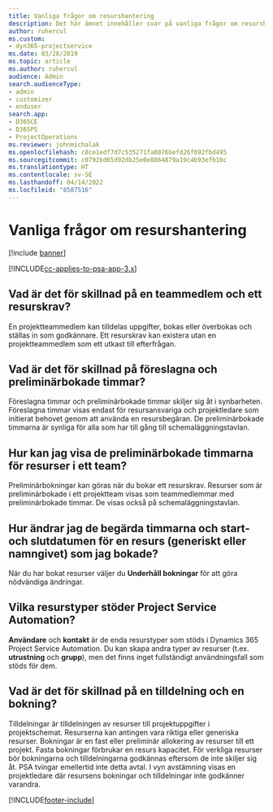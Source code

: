 ```yaml
---
title: Vanliga frågor om resurshantering
description: Det här ämnet innehåller svar på vanliga frågor om resurshantering.
author: ruhercul
ms.custom:
- dyn365-projectservice
ms.date: 03/28/2019
ms.topic: article
ms.author: ruhercul
audience: Admin
search.audienceType:
- admin
- customizer
- enduser
search.app:
- D365CE
- D365PS
- ProjectOperations
ms.reviewer: johnmichalak
ms.openlocfilehash: c8ce1edf7d7c535271fa8076befd26f092fbd495
ms.sourcegitcommit: c0792bd65d92db25e0e8864879a19c4b93efb10c
ms.translationtype: HT
ms.contentlocale: sv-SE
ms.lasthandoff: 04/14/2022
ms.locfileid: "8587516"
---
```

# <a name="resource-management-faq"></a>Vanliga frågor om resurshantering

[!include [banner](../includes/psa-now-project-operations.md)]

[!INCLUDE[cc-applies-to-psa-app-3.x](../includes/cc-applies-to-psa-app-3x.md)]

## <a name="what-is-the-difference-between-a-team-member-and-a-resource-requirement"></a>Vad är det för skillnad på en teammedlem och ett resurskrav?

En projektteammedlem kan tilldelas uppgifter, bokas eller överbokas och ställas in som godkännare. Ett resurskrav kan existera utan en projektteammedlem som ett utkast till efterfrågan. 

## <a name="what-is-the-difference-between-proposed-and-soft-booked-hours"></a>Vad är det för skillnad på föreslagna och preliminärbokade timmar?

Föreslagna timmar och preliminärbokade timmar skiljer sig åt i synbarheten. Föreslagna timmar visas endast för resursansvariga och projektledare som initierat behovet genom att använda en resursbegäran. De preliminärbokade timmarna är synliga för alla som har till gång till schemaläggningstavlan.

## <a name="how-can-i-see-the-soft-booked-hours-for-resources-on-a-team"></a>Hur kan jag visa de preliminärbokade timmarna för resurser i ett team?

Preliminärbokningar kan göras när du bokar ett resurskrav. Resurser som är preliminärbokade i ett projektteam visas som teammedlemmar med preliminärbokade timmar. De visas också på schemaläggningstavlan.

## <a name="how-do-i-change-the-required-hours-and-the-start-and-end-dates-for-a-resource-generic-or-named-that-i-booked"></a>Hur ändrar jag de begärda timmarna och start- och slutdatumen för en resurs (generiskt eller namngivet) som jag bokade?

När du har bokat resurser väljer du **Underhåll bokningar** för att göra nödvändiga ändringar.

## <a name="what-resources-types-does-project-service-automation-support"></a>Vilka resurstyper stöder Project Service Automation?

**Användare** och **kontakt** är de enda resurstyper som stöds i Dynamics 365 Project Service Automation. Du kan skapa andra typer av resurser (t.ex. **utrustning** och **grupp**), men det finns inget fullständigt användningsfall som stöds för dem.

## <a name="what-is-the-difference-between-an-assignment-and-a-booking"></a>Vad är det för skillnad på en tilldelning och en bokning?

Tilldelningar är tilldelningen av resurser till projektuppgifter i projektschemat. Resurserna kan antingen vara riktiga eller generiska resurser. Bokningar är en fast eller preliminär allokering av resurser till ett projekt. Fasta bokningar förbrukar en resurs kapacitet. För verkliga resurser bör bokningarna och tilldelningarna godkännas eftersom de inte skiljer sig åt. PSA tvingar emellertid inte detta avtal. I vyn avstämning visas en projektledare där resursens bokningar och tilldelningar inte godkänner varandra.


[!INCLUDE[footer-include](../includes/footer-banner.md)]
